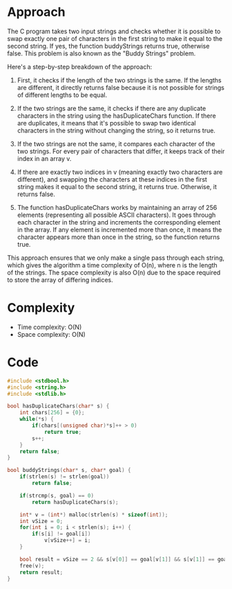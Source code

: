 # Approach
The C program takes two input strings and checks whether it is possible to swap exactly one pair of characters in the first string to make it equal to the second string. If yes, the function buddyStrings returns true, otherwise false. This problem is also known as the "Buddy Strings" problem.

Here's a step-by-step breakdown of the approach:

1. First, it checks if the length of the two strings is the same. If the lengths are different, it directly returns false because it is not possible for strings of different lengths to be equal.

2. If the two strings are the same, it checks if there are any duplicate characters in the string using the hasDuplicateChars function. If there are duplicates, it means that it's possible to swap two identical characters in the string without changing the string, so it returns true.

3. If the two strings are not the same, it compares each character of the two strings. For every pair of characters that differ, it keeps track of their index in an array v.

4. If there are exactly two indices in v (meaning exactly two characters are different), and swapping the characters at these indices in the first string makes it equal to the second string, it returns true. Otherwise, it returns false.

5. The function hasDuplicateChars works by maintaining an array of 256 elements (representing all possible ASCII characters). It goes through each character in the string and increments the corresponding element in the array. If any element is incremented more than once, it means the character appears more than once in the string, so the function returns true.

This approach ensures that we only make a single pass through each string, which gives the algorithm a time complexity of O(n), where n is the length of the strings. The space complexity is also O(n) due to the space required to store the array of differing indices.


# Complexity
- Time complexity: O(N)
- Space complexity: O(N) 

# Code
```c
#include <stdbool.h>
#include <string.h>
#include <stdlib.h>

bool hasDuplicateChars(char* s) {
    int chars[256] = {0};
    while(*s) {
        if(chars[(unsigned char)*s]++ > 0) 
            return true;
        s++;
    }
    return false;
}

bool buddyStrings(char* s, char* goal) {
    if(strlen(s) != strlen(goal)) 
        return false;

    if(strcmp(s, goal) == 0)
        return hasDuplicateChars(s);

    int* v = (int*) malloc(strlen(s) * sizeof(int));
    int vSize = 0;
    for(int i = 0; i < strlen(s); i++) {
        if(s[i] != goal[i])
            v[vSize++] = i;
    }

    bool result = vSize == 2 && s[v[0]] == goal[v[1]] && s[v[1]] == goal[v[0]];
    free(v);
    return result;
}

```
